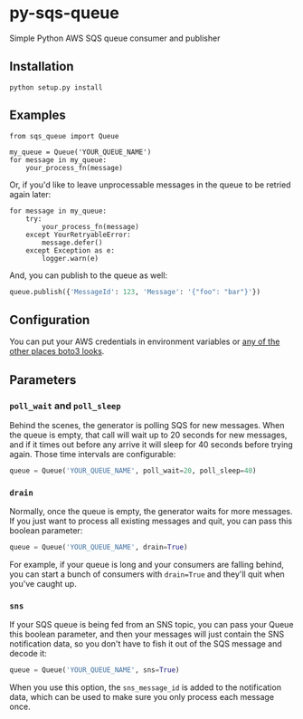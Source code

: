 # py-sqs-queue

Simple Python AWS SQS queue consumer and publisher

## Installation

`python setup.py install`

## Examples

    from sqs_queue import Queue

    my_queue = Queue('YOUR_QUEUE_NAME')
    for message in my_queue:
        your_process_fn(message)

Or, if you'd like to leave unprocessable messages in the queue to be retried again later:

    for message in my_queue:
        try:
            your_process_fn(message)
        except YourRetryableError:
            message.defer()
        except Exception as e:
            logger.warn(e)

And, you can publish to the queue as well:

```py
queue.publish({'MessageId': 123, 'Message': '{"foo": "bar"}'})
```

## Configuration

You can put your AWS credentials in environment variables or [any of the other places boto3 looks](https://boto3.amazonaws.com/v1/documentation/api/latest/guide/configuration.html).

## Parameters


### `poll_wait` and `poll_sleep`

Behind the scenes, the generator is polling SQS for new messages. When the queue is empty, that
call will wait up to 20 seconds for new messages, and if it times out before any arrive it will
sleep for 40 seconds before trying again. Those time intervals are configurable:

```py
queue = Queue('YOUR_QUEUE_NAME', poll_wait=20, poll_sleep=40)
```

### `drain`

Normally, once the queue is empty, the generator waits for more messages. If you just want to process all existing messages and quit, you can pass this boolean parameter:

```py
queue = Queue('YOUR_QUEUE_NAME', drain=True)
```

For example, if your queue is long and your consumers are falling behind, you can start a bunch of consumers with `drain=True` and they'll quit when you've caught up.

### `sns`

If your SQS queue is being fed from an SNS topic, you can pass your Queue this boolean parameter, and then your messages will just contain the SNS notification data, so you don't have to fish it out of the SQS message and decode it:

```py
queue = Queue('YOUR_QUEUE_NAME', sns=True)
```
When you use this option, the `sns_message_id` is added to the notification data, which can be used to make sure you only process each message once.
